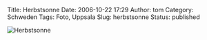 Title: Herbstsonne
Date: 2006-10-22 17:29
Author: tom
Category: Schweden
Tags: Foto, Uppsala
Slug: herbstsonne
Status: published

![Herbstsonne](http://www.fiket.de/pic/herbst.jpg "Herbstsonne")

